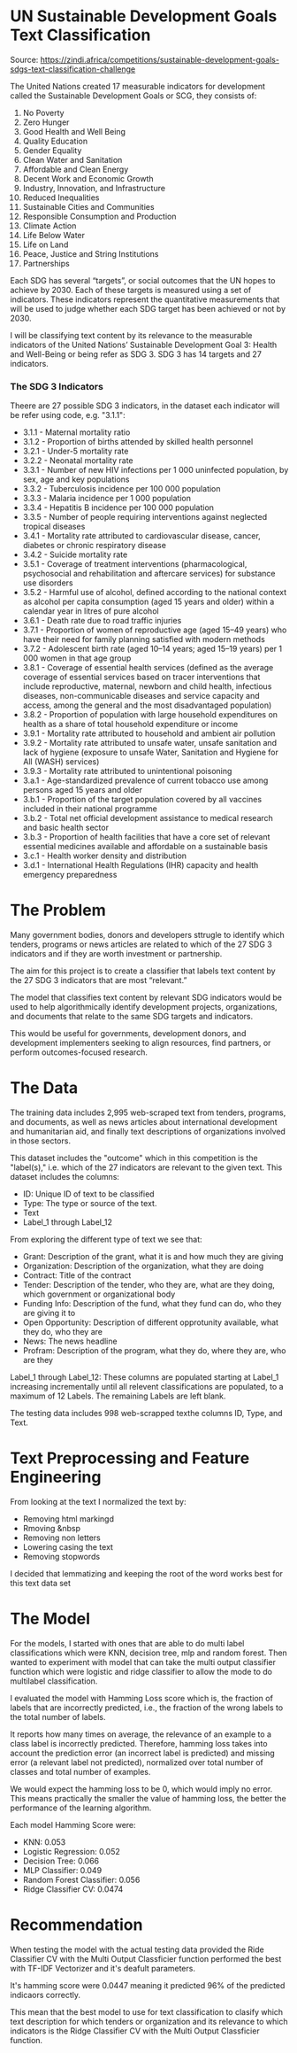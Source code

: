# UN Sustainable Development Goals Text Classification
Source: https://zindi.africa/competitions/sustainable-development-goals-sdgs-text-classification-challenge

The United Nations created 17 measurable indicators for development called the Sustainable Development Goals or SCG, they consists of: 

1. No Poverty
2. Zero Hunger
3. Good Health and Well Being
4. Quality Education
5. Gender Equality
6. Clean Water and Sanitation
7. Affordable and Clean Energy
8. Decent Work and Economic Growth
9. Industry, Innovation, and Infrastructure
10. Reduced Inequalities
11. Sustainable Cities and Communities
12. Responsible Consumption and Production
13. Climate Action
14. Life Below Water
15. Life on Land
16. Peace, Justice and String Institutions
17. Partnerships


Each SDG has several “targets”, or social outcomes that the UN hopes to achieve by 2030. Each of these targets is measured using a set of indicators. These indicators represent the quantitative measurements that will be used to judge whether each SDG target has been achieved or not by 2030.

I will be classifying text content by its relevance to the measurable indicators of the United Nations’ Sustainable Development Goal 3: Health and Well-Being or being refer as SDG 3. SDG 3 has 14 targets and 27 indicators.

### The SDG 3 Indicators

Theere are 27 possible SDG 3 indicators, in the dataset each indicator will be refer using code, e.g. "3.1.1":

- 3.1.1 - Maternal mortality ratio
- 3.1.2 - Proportion of births attended by skilled health personnel
- 3.2.1 - Under-5 mortality rate
- 3.2.2 - Neonatal mortality rate
- 3.3.1 - Number of new HIV infections per 1 000 uninfected population, by sex, age and key populations
- 3.3.2 - Tuberculosis incidence per 100 000 population
- 3.3.3 - Malaria incidence per 1 000 population
- 3.3.4 - Hepatitis B incidence per 100 000 population
- 3.3.5 - Number of people requiring interventions against neglected tropical diseases
- 3.4.1 - Mortality rate attributed to cardiovascular disease, cancer, diabetes or chronic respiratory disease
- 3.4.2 - Suicide mortality rate
- 3.5.1 - Coverage of treatment interventions (pharmacological, psychosocial and rehabilitation and aftercare services) for substance use disorders
- 3.5.2 - Harmful use of alcohol, defined according to the national context as alcohol per capita consumption (aged 15 years and older) within a calendar year in litres of pure alcohol
- 3.6.1 - Death rate due to road traffic injuries
- 3.7.1 - Proportion of women of reproductive age (aged 15–49 years) who have their need for family planning satisfied with modern methods
- 3.7.2 - Adolescent birth rate (aged 10–14 years; aged 15–19 years) per 1 000 women in that age group
- 3.8.1 - Coverage of essential health services (defined as the average coverage of essential services based on tracer interventions that include reproductive, maternal, newborn and child health, infectious diseases, non-communicable diseases and service capacity and access, among the general and the most disadvantaged population)
- 3.8.2 - Proportion of population with large household expenditures on health as a share of total household expenditure or income
- 3.9.1 - Mortality rate attributed to household and ambient air pollution
- 3.9.2 - Mortality rate attributed to unsafe water, unsafe sanitation and lack of hygiene (exposure to unsafe Water, Sanitation and Hygiene for All (WASH) services)
- 3.9.3 - Mortality rate attributed to unintentional poisoning
- 3.a.1 - Age-standardized prevalence of current tobacco use among persons aged 15 years and older
- 3.b.1 - Proportion of the target population covered by all vaccines included in their national programme
- 3.b.2 - Total net official development assistance to medical research and basic health sector
- 3.b.3 - Proportion of health facilities that have a core set of relevant essential medicines available and affordable on a sustainable basis
- 3.c.1 - Health worker density and distribution
- 3.d.1 - International Health Regulations (IHR) capacity and health emergency preparedness

# The Problem

Many government bodies, donors and developers sttrugle to identify which tenders, programs or news articles are related to which of the 27 SDG 3 indicators and if they are worth investment or partnership. 

The aim for this project is to create a classifier that labels text content by the 27 SDG 3 indicators that are most “relevant.” 

The model that classifies text content by relevant SDG indicators would be used to help algorithmically identify development projects, organizations, and documents that relate to the same SDG targets and indicators.

This would be useful for governments, development donors, and development implementers seeking to align resources, find partners, or perform outcomes-focused research.

# The Data
The training data includes 2,995 web-scraped text from tenders, programs, and documents, as well as news articles about international development and humanitarian aid, and finally text descriptions of organizations involved in those sectors.

This dataset includes the "outcome" which in this competition is the "label(s)," i.e. which of the 27 indicators are relevant to the given text. This dataset includes the columns: 
- ID: Unique ID of text to be classified
- Type: The type or source of the text.
- Text
- Label_1 through Label_12

From exploring the different type of text we see that:
- Grant: Description of the grant, what it is and how much they are giving
- Organization: Description of the organization, what they are doing
- Contract: Title of the contract
- Tender: Description of the tender, who they are, what are they doing, which government or organizational body
- Funding Info: Description of the fund, what they fund can do, who they are giving it to
- Open Opportunity: Description of different opprotunity available, what they do, who they are
- News: The news headline
- Profram: Description of the program, what they do, where they are, who are they

Label_1 through Label_12: These columns are populated starting at Label_1 increasing incrementally until all relevent classifications are populated, to a maximum of 12 Labels. The remaining Labels are left blank.

The testing data includes 998 web-scrapped texthe columns ID, Type, and Text.
 
# Text Preprocessing and Feature Engineering
From looking at the text I normalized the text by:
- Removing html markingd
- Rmoving &nbsp
- Removing non letters
- Lowering casing the text
- Removing stopwords

I decided that lemmatizing and keeping the root of the word works best for this text data set

# The Model
For the models, I started with ones that are able to do multi label classifications which were KNN, decision tree, mlp and random forest. Then wanted to experiment with model that can take the multi output classifier function which were logistic and ridge classifier to allow the mode to do multilabel classification.

I evaluated the model with Hamming Loss score which is, the fraction of labels that are incorrectly predicted, i.e., the fraction of the wrong labels to the total number of labels.

It reports how many times on average, the relevance of an example to a class label is incorrectly predicted. Therefore, hamming loss takes into account the prediction error (an incorrect label is predicted) and missing error (a relevant label not predicted), normalized over total number of classes and total number of examples.

We would expect the hamming loss to be 0, which would imply no error. This means practically the smaller the value of hamming loss, the better the performance of the learning algorithm.

Each model Hamming Score were:
- KNN: 0.053
- Logistic Regression: 0.052
- Decision Tree: 0.066
- MLP Classifier: 0.049
- Random Forest Classifier: 0.056
- Ridge Classifier CV: 0.0474

# Recommendation
When testing the model with the actual testing data provided the Ride Classifier CV with the Multi Output Classficier function performed the best with TF-IDF Vectorizer and it's deafult parameters. 

It's hamming score were 0.0447 meaning it predicted 96% of the predicted indicaors correctly.

This mean that the best model to use for text classification to clasify which text description for which tenders or organization and its relevance to which indicators is the Ridge Classifier CV with the Multi Output Classficier function.
